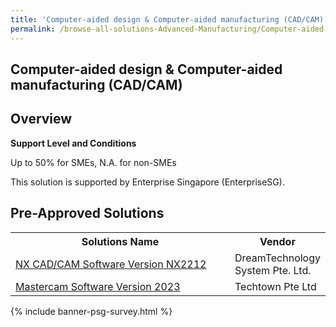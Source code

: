 ```yaml
---
title: 'Computer-aided design & Computer-aided manufacturing (CAD/CAM)'
permalink: /browse-all-solutions-Advanced-Manufacturing/Computer-aided-design-Computer-aided-manufacturing--CAD-CAM-
---
```


## Computer-aided design & Computer-aided manufacturing (CAD/CAM)
## Overview

**Support Level and Conditions**

Up to 50% for SMEs, N.A. for non-SMEs

This solution is supported by Enterprise Singapore (EnterpriseSG).

## Pre-Approved Solutions

<table>
<tr>
<th style='width: auto;'><b>Solutions Name</b></th>
<th style='width: 30%;'><b>Vendor</b></th>
</tr>
<tr>
<td><a href='/productivity-solutions-grant/solutionrepo/solution1294' target='_blank'>NX CAD/CAM Software Version NX2212</a><br></td>
<td>DreamTechnology System Pte. Ltd.</td>
</tr>
<tr>
<td><a href='/productivity-solutions-grant/solutionrepo/solution1418' target='_blank'>Mastercam Software Version 2023</a><br></td>
<td>Techtown Pte Ltd</td>
</tr>
</table>

{% include banner-psg-survey.html %}
